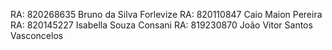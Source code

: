 RA: 820268635  Bruno da Silva Forlevize
RA: 820110847 Caio Maion Pereira
RA: 820145227 Isabella Souza Consani
RA: 819230870 João Vitor Santos Vasconcelos 

